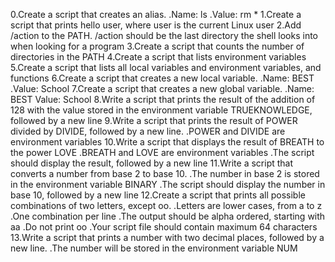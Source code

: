 0.Create a script that creates an alias.
.Name: ls
.Value: rm *
1.Create a script that prints hello user, where user is the current Linux user
2.Add /action to the PATH. /action should be the last directory the shell looks into when looking for a program
3.Create a script that counts the number of directories in the PATH
4.Create a script that lists environment variables
5.Create a script that lists all local variables and environment variables, and functions
6.Create a script that creates a new local variable.
.Name: BEST
.Value: School
7.Create a script that creates a new global variable.
.Name: BEST
Value: School
8.Write a script that prints the result of the addition of 128 with the value stored in the environment variable TRUEKNOWLEDGE, followed by a new line
9.Write a script that prints the result of POWER divided by DIVIDE, followed by a new line.
.POWER and DIVIDE are environment variables
10.Write a script that displays the result of BREATH to the power LOVE
.BREATH and LOVE are environment variables
.The script should display the result, followed by a new line
11.Write a script that converts a number from base 2 to base 10.
.The number in base 2 is stored in the environment variable BINARY
.The script should display the number in base 10, followed by a new line
12.Create a script that prints all possible combinations of two letters, except oo.
.Letters are lower cases, from a to z
.One combination per line
.The output should be alpha ordered, starting with aa
.Do not print oo
.Your script file should contain maximum 64 characters
13.Write a script that prints a number with two decimal places, followed by a new line.
.The number will be stored in the environment variable NUM
